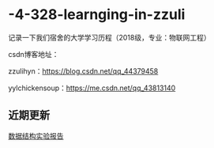 # -4-328-learnging-in-zzuli
记录一下我们宿舍的大学学习历程（2018级，专业：物联网工程）

csdn博客地址：

zzulihyn：https://blog.csdn.net/qq_44379458

yylchickensoup：https://me.csdn.net/qq_43813140

## 近期更新
[数据结构实验报告](https://github.com/zzulihyn/4-328Learnging-InZzuli/tree/master/%E5%A4%A7%E4%BA%8C/%E6%95%B0%E6%8D%AE%E7%BB%93%E6%9E%84%E8%AF%BE%E7%A8%8B/%E5%AE%9E%E9%AA%8C%E6%8A%A5%E5%91%8A)
